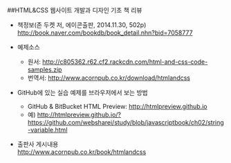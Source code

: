 ##HTML&CSS 웹사이트 개발과 디자인 기초 책 리뷰

* 책정보(존 두켓 저, 에이콘출판, 2014.11.30, 502p)<br>
  http://book.naver.com/bookdb/book_detail.nhn?bid=7058777

* 예제소스<br>
  - 원서: http://c805362.r62.cf2.rackcdn.com/html-and-css-code-samples.zip
  - 번역서: http://www.acornpub.co.kr/download/htmlandcss

* GitHub에 있는 실습 예제를 브라우저에서 보는 방법<br>
  - GitHub & BitBucket HTML Preview: http://htmlpreview.github.io<br>
  - 예) http://htmlpreview.github.io/?https://github.com/websharei/study/blob/javascriptbook/ch02/string-variable.html

* 출판사 게시내용<br>
  http://www.acornpub.co.kr/book/htmlandcss
